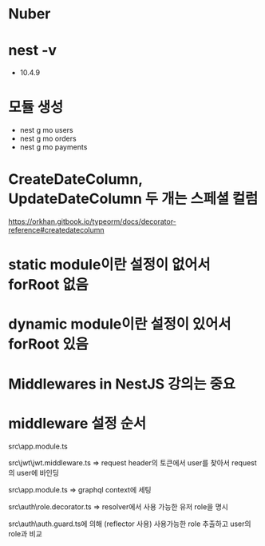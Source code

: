 # Nuber

# nest -v <br/>

- 10.4.9

# 모듈 생성

- nest g mo users
- nest g mo orders
- nest g mo payments

# CreateDateColumn, UpdateDateColumn 두 개는 스페셜 컬럼

https://orkhan.gitbook.io/typeorm/docs/decorator-reference#createdatecolumn

# static module이란 설정이 없어서 forRoot 없음

# dynamic module이란 설정이 있어서 forRoot 있음

# Middlewares in NestJS 강의는 중요

# middleware 설정 순서

src\app.module.ts

src\jwt\jwt.middleware.ts => request header의 토큰에서 user를 찾아서 request의 user에 바인딩

src\app.module.ts => graphql context에 세팅

src\auth\role.decorator.ts => resolver에서 사용 가능한 유저 role을 명시

src\auth\auth.guard.ts에 의해 (reflector 사용) 사용가능한 role 추출하고 user의 role과 비교
